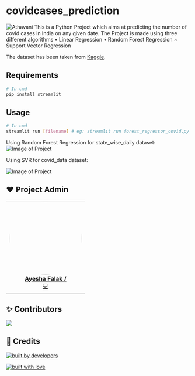 # covidcases_prediction
![Athavani](https://socialify.git.ci/ayeshafalak/covidcases_prediction/image?description=1&forks=1&issues=1&language=1&owner=1&pattern=Plus&pulls=1&stargazers=1&theme=Dark)
This is a Python Project which aims at predicting the number of covid cases in India on any given date.
The Project is made using three different algorithms 
• Linear Regression
• Random Forest Regression
~ Support Vector Regression


The dataset has been taken from [Kaggle](https://www.kaggle.com/punyaslokaprusty/covid-19-india-tracking).


## Requirements

```sh
# In cmd
pip install streamlit
```

## Usage

```sh
# In cmd
streamlit run [filename] # eg: streamlit run forest_regressor_covid.py
```

Using Random Forest Regression for state_wise_daily dataset:
![Image of Project](https://raw.githubusercontent.com/ayeshafalak/covidcases_prediction/main/covidimg1.png)

Using SVR for covid_data dataset:

![Image of Project](https://raw.githubusercontent.com/ayeshafalak/covidcases_prediction/main/Screenshot%202021-06-07%20at%201.11.31%20AM.png)

## ❤️ Project Admin
<table>
    <tr>
        <td align="center">
            <a href="https://github.com/ayeshafalak">
            <img src="https://avatars.githubusercontent.com/u/60551252?v=4" width="200px;" alt="" style="border-radius:50%"/> <br />
            <b>Ayesha Falak
/
</b>
            </a><br />
            <a href="https://github.com/ayeshafalak/covidcases_prediction/commits?author=ayeshafalak" title="Coding">💻</a>
        </td>
 </tr>
 </table>

## ✨ Contributors

<a href="https://github.com/ayeshafalak/covidcases_prediction/graphs/contributors">
  <img src="https://contrib.rocks/image?repo=ayeshafalak/covidcases_prediction" />
</a>




## 🔔 Credits

<a href="https://github.com/ayeshafalak"><img src="http://ForTheBadge.com/images/badges/built-by-developers.svg" alt="built by developers"></a>

[![built with love](https://forthebadge.com/images/badges/built-with-love.svg)](https://github.com/ayeshafalak/covidcases_prediction)

